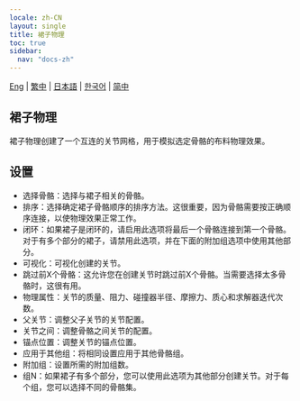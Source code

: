 ```yaml
---
locale: zh-CN
layout: single
title: 裙子物理
toc: true
sidebar:
  nav: "docs-zh"
---
```

[Eng](/dancexr/features/xps_skirt) | [繁中](/tw/dancexr/features/xps_skirt) | [日本語](/jp/dancexr/features/xps_skirt) | [한국어](/kr/dancexr/features/xps_skirt) | [简中](/zh/dancexr/features/xps_skirt)

## 裙子物理

裙子物理创建了一个互连的关节网格，用于模拟选定骨骼的布料物理效果。

## 设置

* 选择骨骼：选择与裙子相关的骨骼。
* 排序：选择确定裙子骨骼顺序的排序方法。这很重要，因为骨骼需要按正确顺序连接，以使物理效果正常工作。
* 闭环：如果裙子是闭环的，请启用此选项将最后一个骨骼连接到第一个骨骼。对于有多个部分的裙子，请禁用此选项，并在下面的附加组选项中使用其他部分。
* 可视化：可视化创建的关节。
* 跳过前X个骨骼：这允许您在创建关节时跳过前X个骨骼。当需要选择太多骨骼时，这很有用。
* 物理属性：关节的质量、阻力、碰撞器半径、摩擦力、质心和求解器迭代次数。
* 父关节：调整父子关节的关节配置。
* 关节之间：调整骨骼之间关节的配置。
* 锚点位置：调整关节的锚点位置。
* 应用于其他组：将相同设置应用于其他骨骼组。
* 附加组：设置所需的附加组数。
* 组N：如果裙子有多个部分，您可以使用此选项为其他部分创建关节。对于每个组，您可以选择不同的骨骼集。